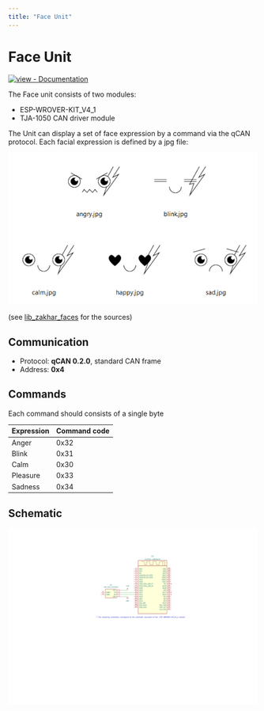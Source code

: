 ```yaml
---
title: "Face Unit"
---
```


# Face Unit

[![view - Documentation](https://img.shields.io/badge/Source%20Code-GitHub-blue)](https://github.com/Zakhar-the-Robot/io_face "Go to repository")

The Face unit consists of two modules:

- ESP-WROVER-KIT_V4_1
- TJA-1050 CAN driver module

The Unit can display a set of face expression by a command via the qCAN protocol. Each facial expression is defined by a jpg file:

<img src="faces.png" alt="schematic" width="800">

(see [lib_zakhar_faces](https://github.com/Zakhar-the-Robot/lib_zakhar_faces) for the sources)

## Communication

- Protocol: **qCAN 0.2.0**, standard CAN frame
- Address: **0x4**

## Commands

Each command should consists of a single byte

|Expression|Command code|
|----------|------------|
|Anger     |0x32        |
|Blink     |0x31        |
|Calm      |0x30        |
|Pleasure  |0x33        |
|Sadness   |0x34        |

## Schematic

<img src="io_face.svg" alt="platform_schematic" width="800">
